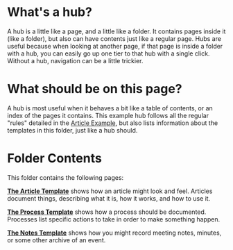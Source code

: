 <!-- TITLE: Templates -->
<!-- SUBTITLE: An introduction and directory for all the templates in this folder -->

# What's a hub?
A hub is a little like a page, and a little like a folder. It contains pages inside it (like a folder), but also can have contents just like a regular page. Hubs are useful because when looking at another page, if that page is inside a folder with a hub, you can easily go up one tier to that hub with a single click. Without a hub, navigation can be a little trickier.

# What should be on this page?
A hub is most useful when it behaves a bit like a table of contents, or an index of the pages it contains. This example hub follows all the regular "rules" detailed in the [Article Example](/templates/article-template), but also lists information about the templates in this folder, just like a hub should.

# Folder Contents
This folder contains the following pages:

**[The Article Template](/templates/article-template)** shows how an article might look and feel. Articles document things, describing what it is, how it works, and how to use it. 

**[The Process Template](/templates/process-template)** shows how a process should be documented. Processes list specific actions to take in order to make something happen.

**[The Notes Template](/templates/notes-template)** shows how you might record meeting notes, minutes, or some other archive of an event.

